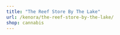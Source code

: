 ```yaml
---
title: "The Reef Store By The Lake"
url: /kenora/the-reef-store-by-the-lake/
shop: cannabis
---
```

